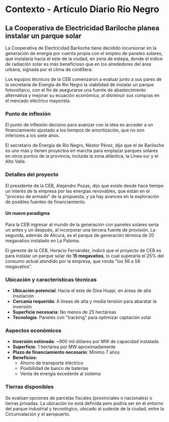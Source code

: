 # Contexto - Artículo Diario Río Negro

## La Cooperativa de Electricidad Bariloche planea instalar un parque solar

La Cooperativa de Electricidad Bariloche tiene decidido incursionar en la generación de energía por cuenta propia con el empleo de paneles solares, que instalaría hacia el este de la ciudad, en zona de estepa, donde el índice de radiación solar es más beneficioso que en los alrededores del área urbana, signada por el clima de cordillera.

Los equipos técnicos de la CEB comenzaron a evaluar junto a sus pares de la secretaría de Energía de Río Negro la viabilidad de instalar un parque fotovoltaico, con el fin de asegurarse una fuente de abastecimiento alternativa y mejorar su ecuación económica, al disminuir sus compras en el mercado eléctrico mayorista.

### Punto de inflexión
El punto de inflexión decisivo para avanzar con la idea es acceder a un financiamiento ajustado a los tiempos de amortización, que no son inferiores a los siete años.

El secretario de Energía de Río Negro, Néstor Pérez, dijo que el de Bariloche es uno más y tienen proyectos en marcha para emplazar parques solares en otros puntos de la provincia, incluida la zona atlántica, la Línea sur y el Alto Valle.

### Detalles del proyecto
El presidente de la CEB, Alejandro Pozas, dijo que existe desde hace tiempo un interés de la empresa por las energías renovables, que están en el "proceso de armado" de la propuesta, y ya hay avances en la exploración de posibles fuentes de financiamiento.

#### Un nuevo paradigma
Para la CEB ingresar al mundo de la generación con paneles solares sería un antes y un después, al incorporar una tercera fuente de provisión. La segunda, además de Alicurá, es el parque de generación térmica de 20 megavatios instalado en La Paloma.

El gerente de la CEB, Horacio Fernández, indicó que el proyecto de CEB es para instalar un parque solar de **15 megavatios**, lo cual superaría el 25% del consumo actual atendido por la empresa, que ronda "los 56 a 58 megavatios".

### Ubicación y características técnicas
- **Ubicación potencial**: Hacia el este de Dina Huapi, en áreas de alta insolación
- **Cercanía requerida**: A líneas de alta y media tensión para abaratar la inversión
- **Superficie necesaria**: No menos de 25 hectáreas
- **Tecnología**: Paneles con "tracking" para optimizar captación solar

### Aspectos económicos
- **Inversión estimada**: ~900 mil dólares por MW de capacidad instalada
- **Superficie**: 1 hectárea por MW aproximadamente
- **Plazo de financiamiento necesario**: Mínimo 7 años
- **Beneficios**: 
  - Ahorro de transporte eléctrico
  - Posibilidad de banco de baterías
  - Venta de energía excedente al sistema

### Tierras disponibles
Se evalúan opciones de parcelas fiscales (provinciales o nacionales) o tierras privadas. La ubicación no está definida pero podría ser en el entorno del parque industrial y tecnológico, ubicado al sudeste de la ciudad, entre la Circunvalación y el aeropuerto.
